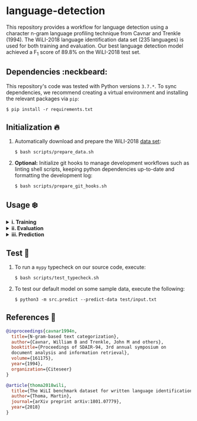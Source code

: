 # language-detection

This repository provides a workflow for language detection using a character n-gram language profiling technique from Cavnar and Trenkle (1994). The WiLI-2018 language identification data set (235 languages) is used for both training and evaluation. Our best language detection model achieved a F<sub>1</sub> score of 89.8% on the WiLI-2018 test set.

## Dependencies :neckbeard:

This repository's code was tested with Python versions `3.7.*`. To sync dependencies, we recommend creating a virtual environment and installing the relevant packages via `pip`:

```
$ pip install -r requirements.txt
```

## Initialization :fire:

1. Automatically download and prepare the WiLI-2018 [data set](https://zenodo.org/record/841984):

    ```
    $ bash scripts/prepare_data.sh
    ```

2. **Optional:** Initialize git hooks to manage development workflows such as linting shell scripts, keeping python dependencies up-to-date and formatting the development log:

    ```
    $ bash scripts/prepare_git_hooks.sh
    ```

## Usage :snowflake:

<details><summary><b>i. Training</b></summary>
<p>

```
usage: train.py [-h] [--logging-level {debug,info,warning,error,critical}]
                [--models-directory <dir_path>] [--ngram-cutoff <int>]
                [--ngrams <int>] [--train-data <file_path>]
                [--train-labels <file_path>]

optional arguments:
  --logging-level     {debug,info,warning,error,critical}
                      Set logging level (default: info)
  --models-directory  <dir_path>
                      Directory to dump models and logs (default: ./models)
  --ngram-cutoff      <int>
                      Maximum character n-grams per language profile (default:
                      300)
  --ngrams            <int>
                      Character n-grams to use for language profiles (default:
                      3)
  --train-data        <file_path>
                      Path to training data (default:
                      ./data/wili-2018/x_train.txt)
  --train-labels      <file_path>
                      Path to training labels (default:
                      ./data/wili-2018/y_train.txt)
  -h, --help          show this help message and exit
```

To train a language detection model using our defaults, simply execute:

```
$ python3 -m src.train
```

**Note:** Our default model is already provided in the `./models` directory

</p>
</details>

<details><summary><b>ii. Evaluation</b></summary>
<p>

```
usage: evaluate.py [-h] [--logging-level {debug,info,warning,error,critical}]
                   [--model <file_path>] [--models-directory <dir_path>]
                   [--test-data <file_path>] [--test-labels <file_path>]

optional arguments:
  --logging-level     {debug,info,warning,error,critical}
                      Set logging level (default: info)
  --model             <file_path>
                      Path to model JSON file (default:
                      ./models/model_3_300.json)
  --models-directory  <dir_path>
                      Directory to dump models and logs (default: ./models)
  --test-data         <file_path>
                      Path to test data (default: ./data/wili-2018/x_test.txt)
  --test-labels       <file_path>
                      Path to test labels (default:
                      ./data/wili-2018/y_test.txt)
  -h, --help          show this help message and exit
```

To evaluate the default language detection model, simply execute:

```
$ python3 -m src.evaluate
```

This will dump a classification report into the directory specified in `--model-directory`.

**Note:** The classification report for our default model is already provided in the `./models` directory

</p>
</details>

<details><summary><b>iii. Prediction</b></summary>
<p>

```
usage: predict.py [-h] --predict-data <file_path>
                  [--logging-level {debug,info,warning,error,critical}]
                  [--model <file_path>]

optional arguments:
  --logging-level  {debug,info,warning,error,critical}
                   Set logging level (default: info)
  --model          <file_path>
                   Path to model JSON file (default:
                   ./models/model_3_300.json)
  -h, --help       show this help message and exit

required arguments:
  --predict-data   <file_path>
                   Path to prediction data (default: None)
```

To predict the language of a document using our default language detection model, simply execute:

```
$ python3 -m src.predict --predict-data /path/to/document
```

**Notes:**

1. This prediction workflow assumes one document per line. If your document is multi-lined, please condense it into a single line

2. The meaning of each output label is expounded in `./data/wili-2018/labels.csv`

</p>
</details>

## Test :microscope:

1. To run a `mypy` typecheck on our source code, execute:

    ```
    $ bash scripts/test_typecheck.sh
    ```
    
2. To test our default model on some sample data, execute the following:

    ```
    $ python3 -m src.predict --predict-data test/input.txt
    ```

## References :book:

```bibtex
@inproceedings{cavnar1994n,
  title={N-gram-based text categorization},
  author={Cavnar, William B and Trenkle, John M and others},
  booktitle={Proceedings of SDAIR-94, 3rd annual symposium on
  document analysis and information retrieval},
  volume={161175},
  year={1994},
  organization={Citeseer}
}

@article{thoma2018wili,
  title={The WiLI benchmark dataset for written language identification},
  author={Thoma, Martin},
  journal={arXiv preprint arXiv:1801.07779},
  year={2018}
}
```

<!--  LocalWords:  Cavnar Trenkle WiLI neckbeard typecheck
 -->
